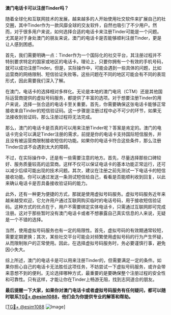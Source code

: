 **澳门电话卡可以注册Tinder吗？**

随着全球化和互联网技术的发展，越来越多的人开始使用社交软件来扩展自己的社交圈，其中Tinder作为一款风靡全球的交友软件，自然也吸引了不少用户。然而，对于很多用户来说，如何选择合适的电话卡来注册Tinder可能是一个问题。尤其是对于身处澳门的朋友来说，澳门的电话卡是否能够顺利注册Tinder，更是让人感到困惑。

首先，我们需要明确一点：Tinder作为一个国际化的社交平台，其注册过程并不特别要求特定的国家或地区的电话卡。理论上，只要你拥有一个有效的手机号码，就可以成功注册Tinder。但是，实际操作中，可能会遇到一些具体的问题，比如运营商的网络限制、短信验证失败等。这些问题在不同的地区可能会有不同的表现形式，因此需要我们深入了解。

在澳门，电话卡的选择相对多样化。无论是本地的澳门电讯（CTM）还是其他国际运营商提供的虚拟号码服务，都提供了丰富的选项。对于想要注册Tinder的用户来说，选择一张合适的电话卡至关重要。首先，你需要确保这张电话卡能够正常接收来自Tinder的短信验证码。这一步骤是注册过程中必不可少的环节，如果无法接收到验证码，那么注册过程将无法完成。

那么，澳门的电话卡是否真的可以用来注册Tinder呢？答案是肯定的。澳门的电话卡完全可以满足Tinder注册的需求，前提是你的电话卡支持国际短信服务，并且没有被运营商限制接收短信的功能。如果你的电话卡符合这些条件，那么注册Tinder应该不会遇到太大的障碍。

不过，在实际操作中，还是有一些需要注意的地方。首先，尽量选择那些口碑较好、服务质量较高的运营商。这样不仅可以保证电话卡的基本功能正常运行，还可以减少后续可能出现的技术问题。其次，建议在注册之前先测试一下电话卡的短信接收功能。你可以通过发送一条测试短信给自己，看看是否能顺利收到回复，以此来确认电话卡是否具备接收验证码的能力。

此外，还有一种更为便捷的方式，那就是使用虚拟号码服务。虚拟号码服务近年来越来越受欢迎，它允许用户通过互联网购买临时的电话号码，用于接收短信验证码。这种方式的优点在于，用户不需要绑定实体电话卡，只需通过互联网即可完成注册。这对于那些暂时没有澳门电话卡或者不想暴露自己真实信息的人来说，无疑是一个不错的选择。

当然，使用虚拟号码服务也有一定的局限性。首先，虚拟号码的有效期通常较短，需要定期更换；其次，某些社交平台可能会对频繁使用虚拟号码的行为产生怀疑，从而限制账户的正常使用。因此，在选择虚拟号码服务时，务必要谨慎行事，避免因小失大。

综上所述，澳门的电话卡是可以用来注册Tinder的，但需要满足一定的条件。如果你担心自己的电话卡无法胜任这项任务，不妨尝试一下虚拟号码服务，或许会带来意想不到的便利。无论选择哪种方式，最重要的是要确保整个注册过程的安全性和可靠性。只有这样，才能让你在Tinder上畅游无阻，找到志同道合的朋友。

**最后提醒一下大家，如果你对澳门电话卡或者虚拟号码服务有任何疑问，都可以随时联系[TG💪+ @esim1088](https://t.me/s/esim1088)，他们会为你提供专业的解答和帮助。**

[[TG💪+ @esim1088](https://t.me/s/esim1088) ![Image](https://i.postimg.cc/4NQfJmqS/Snipaste-2025-05-13-00-14-12.png)]